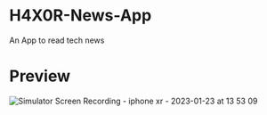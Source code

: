 # H4X0R-News-App

An App to read tech news

# Preview 

![Simulator Screen Recording - iphone xr - 2023-01-23 at 13 53 09](https://user-images.githubusercontent.com/28809990/214045622-9c6cb7f6-f196-41b4-9f51-d4f7575050e9.gif)
